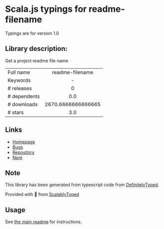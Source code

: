 
# Scala.js typings for readme-filename

Typings are for version 1.0

## Library description:
Get a project readme file name

|                    |                 |
| ------------------ | :-------------: |
| Full name          | readme-filename |
| Keywords           | - |
| # releases         | 0 |
| # dependents       | 0.0 |
| # downloads        | 2670.6666666666665 |
| # stars            | 3.0 |

## Links
- [Homepage](https://github.com/ngryman/readme-filename#readme)
- [Bugs](https://github.com/ngryman/readme-filename/issues)
- [Repository](https://github.com/ngryman/readme-filename)
- [Npm](https://www.npmjs.com/package/readme-filename)
    


## Note
This library has been generated from typescript code from [DefinitelyTyped](https://definitelytyped.org).

Provided with :purple_heart: from [ScalablyTyped](https://github.com/oyvindberg/ScalablyTyped)

## Usage
See [the main readme](../../readme.md) for instructions.


